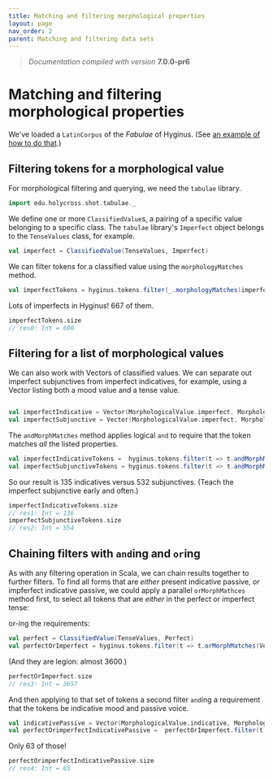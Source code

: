 ```yaml
---
title: Matching and filtering morphological properties
layout: page
nav_order: 2
parent: Matching and filtering data sets
---
```



> *Documentation compiled with version* **7.0.0-pr6**

# Matching and filtering morphological properties



We've loaded a `LatinCorpus` of the *Fabulae* of Hyginus. (See [an example of how to do that](../../datamodels/parsedTokenSequence/).)



## Filtering tokens for a morphological value

For morphological filtering and querying, we need the `tabulae` library.

```scala
import edu.holycross.shot.tabulae._
```

We define one or more `ClassifiedValue`s, a pairing of a specific value belonging to a specific class.  The `tabulae` library's `Imperfect` object belongs to the `TenseValues` class, for example.

```scala
val imperfect = ClassifiedValue(TenseValues, Imperfect)
```

We can filter tokens for a classified value using the `morphologyMatches` method.

```scala
val imperfectTokens = hyginus.tokens.filter(_.morphologyMatches(imperfect))
```

Lots of imperfects in Hyginus! 667 of them.

```scala
imperfectTokens.size
// res0: Int = 690
```

## Filtering for a list of morphological values

We can also work with Vectors of classified values.  We can separate out imperfect subjunctives from imperfect indicatives, for example, using a Vector listing both a mood value and a tense value.

```scala

val imperfectIndicative = Vector(MorphologicalValue.imperfect, MorphologicalValue.indicative)
val imperfectSubjunctive = Vector(MorphologicalValue.imperfect, MorphologicalValue.subjunctive)
```


The `andMorphMatches` method applies logical `and` to require that the token matches *all* the listed properties.


```scala
val imperfectIndicativeTokens =  hyginus.tokens.filter(t => t.andMorphMatches(imperfectIndicative))
val imperfectSubjunctiveTokens = hyginus.tokens.filter(t => t.andMorphMatches(imperfectSubjunctive))
```

So our result is 135 indicatives versus 532 subjunctives.  (Teach the imperfect subjunctive early and often.)

```scala
imperfectIndicativeTokens.size
// res1: Int = 136
imperfectSubjunctiveTokens.size
// res2: Int = 554
```




## Chaining filters with `and`ing and `or`ing

As with any filtering operation in Scala, we can chain results together to further filters.  To find all forms that are *either* present indicative passive, *or* impferfect indicative passive, we could apply a parallel `orMorphMathces` method first, to select all tokens that are *either* in the perfect or imperfect tense:



or-ing the requirements:
```scala
val perfect = ClassifiedValue(TenseValues, Perfect)
val perfectOrImperfect = hyginus.tokens.filter(t => t.orMorphMatches(Vector(perfect, imperfect)))
```

(And they are legion: almost 3600.)
```scala
perfectOrImperfect.size
// res3: Int = 3657
```

And then applying to that set of tokens a second filter `and`ing a requirement that the tokens be indicative mood and passive voice.


```scala
val indicativePassive = Vector(MorphologicalValue.indicative, MorphologicalValue.passive)
val perfectOrimperfectIndicativePassive =  perfectOrImperfect.filter(t => t.andMorphMatches(indicativePassive))
```

Only 63 of those!
```scala
perfectOrimperfectIndicativePassive.size
// res4: Int = 65
```
